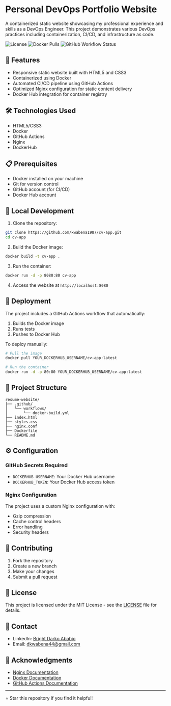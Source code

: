 # Personal DevOps Portfolio Website

A containerized static website showcasing my professional experience and skills as a DevOps Engineer. This project demonstrates various DevOps practices including containerization, CI/CD, and infrastructure as code.

![License](https://img.shields.io/badge/license-MIT-blue.svg)
![Docker Pulls](https://img.shields.io/docker/pulls/kwabena1987/cv-app)
![GitHub Workflow Status](https://img.shields.io/github/actions/workflow/status/kwabena1987/cv-app/docker-build.yml)

## 🚀 Features

- Responsive static website built with HTML5 and CSS3
- Containerized using Docker
- Automated CI/CD pipeline using GitHub Actions
- Optimized Nginx configuration for static content delivery
- Docker Hub integration for container registry

## 🛠️ Technologies Used

- HTML5/CSS3
- Docker
- GitHub Actions
- Nginx
- DockerHub

## 📋 Prerequisites

- Docker installed on your machine
- Git for version control
- GitHub account (for CI/CD)
- Docker Hub account

## 🔧 Local Development

1. Clone the repository:
```bash
git clone https://github.com/kwabena1987/cv-app.git
cd cv-app
```

2. Build the Docker image:
```bash
docker build -t cv-app .
```

3. Run the container:
```bash
docker run -d -p 8080:80 cv-app
```

4. Access the website at `http://localhost:8080`

## 🚀 Deployment

The project includes a GitHub Actions workflow that automatically:
1. Builds the Docker image
2. Runs tests
3. Pushes to Docker Hub

To deploy manually:

```bash
# Pull the image
docker pull YOUR_DOCKERHUB_USERNAME/cv-app:latest

# Run the container
docker run -d -p 80:80 YOUR_DOCKERHUB_USERNAME/cv-app:latest
```

## 📁 Project Structure

```
resume-website/
├── .github/
│   └── workflows/
│       └── docker-build.yml
├── index.html
├── styles.css
├── nginx.conf
├── Dockerfile
└── README.md
```

## ⚙️ Configuration

### GitHub Secrets Required
- `DOCKERHUB_USERNAME`: Your Docker Hub username
- `DOCKERHUB_TOKEN`: Your Docker Hub access token

### Nginx Configuration
The project uses a custom Nginx configuration with:
- Gzip compression
- Cache control headers
- Error handling
- Security headers

## 🤝 Contributing

1. Fork the repository
2. Create a new branch
3. Make your changes
4. Submit a pull request

## 📝 License

This project is licensed under the MIT License - see the [LICENSE](LICENSE) file for details.

## 👤 Contact

- LinkedIn: [Bright Darko Ababio](https://www.linkedin.com/in/bright-ababio)
- Email: dkwabena44@gmail.com

## 🙏 Acknowledgments

- [Nginx Documentation](https://nginx.org/en/docs/)
- [Docker Documentation](https://docs.docker.com/)
- [GitHub Actions Documentation](https://docs.github.com/en/actions)

---
⭐️ Star this repository if you find it helpful!
